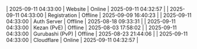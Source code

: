 | 2025-09-11 04:33:00 | Website | Online | 2025-09-11 04:32:57 |
| 2025-09-11 04:33:00 | Registration | Offline | 2025-09-09 16:40:23 |
| 2025-09-11 04:33:00 | Auth Server | Offline | 2025-08-18 09:33:31 |
| 2025-09-11 04:33:00 | Kezan (PvE) | Offline | 2025-08-03 17:58:02 |
| 2025-09-11 04:33:00 | Gurubashi (PvP) | Offline | 2025-08-23 21:44:06 |
| 2025-09-11 04:33:00 | Cloudflare | Online | 2025-09-11 04:32:57 |
